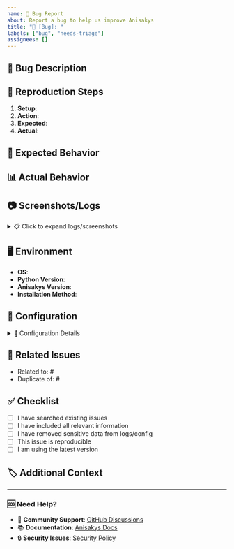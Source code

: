 ```yaml
---
name: 🐛 Bug Report
about: Report a bug to help us improve Anisakys
title: "🐛 [Bug]: "
labels: ["bug", "needs-triage"]
assignees: []
---
```


<!--
🔍 Before submitting, please check if this bug has already been reported!
📖 Search existing issues: https://github.com/JuanVilla424/anisakys/issues
-->

## 🐛 Bug Description

<!-- Provide a clear and concise description of what the bug is -->

## 🔄 Reproduction Steps

<!-- Steps to reproduce the behavior -->

1. **Setup**:
2. **Action**:
3. **Expected**:
4. **Actual**:

## 🎯 Expected Behavior

<!-- A clear and concise description of what you expected to happen -->

## 📊 Actual Behavior

<!-- What actually happened? Include error messages, logs, etc. -->

## 📷 Screenshots/Logs

<!-- If applicable, add screenshots or logs to help explain your problem -->

<details>
<summary>📋 Click to expand logs/screenshots</summary>

```
Paste logs here
```

</details>

## 🖥️ Environment

<!-- Complete this information -->

- **OS**: <!-- e.g., Ubuntu 22.04, Windows 11, macOS 13.0 -->
- **Python Version**: <!-- e.g., 3.11.2 -->
- **Anisakys Version**: <!-- e.g., 1.0.29 -->
- **Installation Method**: <!-- pip, docker, git clone, etc. -->

## 📂 Configuration

<!-- If relevant, include your configuration (remove sensitive data!) -->

<details>
<summary>🔧 Configuration Details</summary>

```yaml
# Your .env or config here (REMOVE SENSITIVE DATA!)
```

</details>

## 🔗 Related Issues

<!-- Link any related issues -->

- Related to: #
- Duplicate of: #

## ✅ Checklist

<!-- Check off completed items -->

- [ ] I have searched existing issues
- [ ] I have included all relevant information
- [ ] I have removed sensitive data from logs/config
- [ ] This issue is reproducible
- [ ] I am using the latest version

## 🏷️ Additional Context

<!-- Add any other context about the problem here -->

---

### 🆘 Need Help?

- 💬 **Community Support**: [GitHub Discussions](https://github.com/JuanVilla424/anisakys/discussions)
- 📚 **Documentation**: [Anisakys Docs](https://juanvilla424.github.io/anisakys/)
- 🔒 **Security Issues**: [Security Policy](https://juanvilla424.github.io/anisakys/SECURITY)

<!-- Thank you for helping improve Anisakys! 🙏 -->
